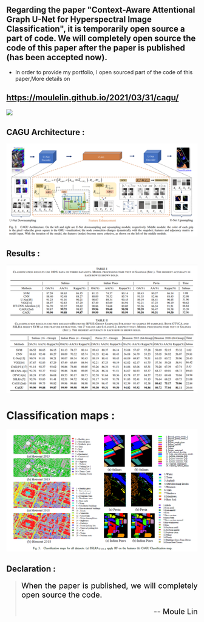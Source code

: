 ## Regarding the paper "Context-Aware Attentional Graph U-Net for Hyperspectral Image Classification", it is temporarily open source a part of code. We will completely open source the code of this paper after the paper is published (has been accepted now). 
  
- In order to provide my portfolio, I open sourced part of the code of this paper,More details on 
## https://moulelin.github.io/2021/03/31/cagu/
![](/images/3_1.jpg) 



 ## CAGU Architecture : 
 ![](/images/2_2.jpg) 

 ## Results : 
 ![](/images/2_3.jpg) 
  # Classification maps : 
 ![](/images/2_5.jpg) 


 
## Declaration : 
><p style="text-align:justify; text-justify:inter-ideograph;color:black;font-size:20px"> When the paper is published, we will completely open source the code.<br>
><p style="text-align:right;color:black;font-size:20px"> --&nbsp;Moule Lin 
